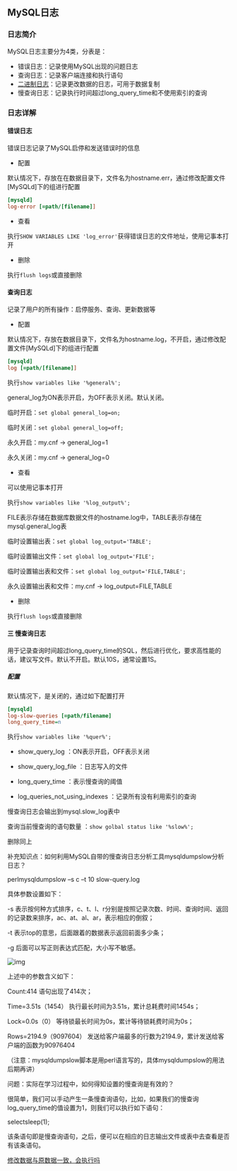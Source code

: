 MySQL日志
-

### 日志简介

MySQL日志主要分为4类，分表是：

- 错误日志：记录使用MySQL出现的问题日志
- 查询日志：记录客户端连接和执行语句
- [二进制日志](log_binlog.md)：记录更改数据的日志，可用于数据复制
- 慢查询日志：记录执行时间超过long_query_time和不使用索引的查询

### 日志详解

#### 错误日志

错误日志记录了MySQL启停和发送错误时的信息

- 配置

默认情况下，存放在在数据目录下，文件名为hostname.err，通过修改配置文件[MySQLd]下的组进行配置

```ini
[mysqld]
log-error [=path/[filename]]
```

- 查看

执行`SHOW VARIABLES LIKE 'log_error'`获得错误日志的文件地址，使用记事本打开

- 删除

执行`flush logs`或直接删除

#### 查询日志

记录了用户的所有操作：启停服务、查询、更新数据等

- 配置

默认情况下，存放在数据目录下，文件名为hostname.log，不开启，通过修改配置文件[MySQLd]下的组进行配置

```ini
[mysqld]
log [=path/[filename]]
```

执行`show variables like '%general%';`

general_log为ON表示开启，为OFF表示关闭。默认关闭。

临时开启：`set global general_log=on;`

临时关闭：`set global general_log=off;`

永久开启：my.cnf -> general_log=1

永久关闭：my.cnf -> general_log=0

- 查看

可以使用记事本打开

执行`show variables like '%log_output%';`

FILE表示存储在数据库数据文件的hostname.log中，TABLE表示存储在mysql.general_log表

临时设置输出表：`set global log_output='TABLE';`

临时设置输出文件：`set global log_output='FILE';`

临时设置输出表和文件：`set global log_output='FILE,TABLE';`

永久设置输出表和文件：my.cnf -> log_output=FILE,TABLE

- 删除

执行`flush logs`或直接删除

#### 三 慢查询日志

用于记录查询时间超过long_query_time的SQL，然后进行优化，要求高性能的话，建议写文件。默认不开启。默认10S，通常设置1S。

##### 配置

默认情况下，是关闭的，通过如下配置打开

```ini
[mysqld]
log-slow-queries [=path/filename]
long_query_time=n
```

执行`show variables like '%quer%';`

- show_query_log ：ON表示开启，OFF表示关闭

- show_query_log_file ：日志写入的文件
- long_query_time ：表示慢查询的阈值
- log_queries_not_using_indexes ：记录所有没有利用索引的查询

慢查询日志会输出到mysql.slow_log表中

查询当前慢查询的语句数量 ：`show golbal status like '%slow%';`

删除同上















补充知识点：如何利用MySQL自带的慢查询日志分析工具mysqldumpslow分析日志？

perlmysqldumpslow –s c –t 10 slow-query.log

具体参数设置如下：

-s 表示按何种方式排序，c、t、l、r分别是按照记录次数、时间、查询时间、返回的记录数来排序，ac、at、al、ar，表示相应的倒叙；

-t 表示top的意思，后面跟着的数据表示返回前面多少条；

-g 后面可以写正则表达式匹配，大小写不敏感。

![img](https://mmbiz.qpic.cn/mmbiz_jpg/WwPkUCFX4x7hXZ98kcPDzicr6qFuBBLaWZ16Sco9Rp4agA3IFjL5SE8eznQ4uRcCHicY6PBxW7nkHZ6mToPuumJQ/640?wx_fmt=jpeg&wxfrom=5&wx_lazy=1&wx_co=1)

上述中的参数含义如下：

Count:414 语句出现了414次；

Time=3.51s（1454） 执行最长时间为3.51s，累计总耗费时间1454s；

Lock=0.0s（0） 等待锁最长时间为0s，累计等待锁耗费时间为0s；

Rows=2194.9（9097604） 发送给客户端最多的行数为2194.9，累计发送给客户端的函数为90976404

（注意：mysqldumpslow脚本是用perl语言写的，具体mysqldumpslow的用法后期再讲）

问题：实际在学习过程中，如何得知设置的慢查询是有效的？

很简单，我们可以手动产生一条慢查询语句，比如，如果我们的慢查询log_query_time的值设置为1，则我们可以执行如下语句：

selectsleep(1);

该条语句即是慢查询语句，之后，便可以在相应的日志输出文件或表中去查看是否有该条语句。



[修改数据与原数据一致，会执行吗](https://mp.weixin.qq.com/s/2nd-Fm8WjWeIA3iv-JE6pg)
